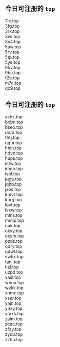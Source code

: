 
## 今日可注册的 `top`
>
11x.top   
3fg.top   
3rx.top   
3wi.top   
3x4.top   
5aw.top   
5rv.top   
5tp.top   
5ye.top   
95v.top   
9bc.top   
f2e.top   
m7c.top   
qc9.top   


## 今日可注册的 `top`
>
ashz.top   
bcbn.top   
bseo.top   
dora.top   
fhtj.top   
ggur.top   
hbin.top   
hdvn.top   
hups.top   
ictw.top   
imdo.top   
isol.top   
jqga.top   
jqhb.top   
jxos.top   
kmvt.top   
kurg.top   
lovt.top   
lvxw.top   
mlns.top   
mmlp.top   
oair.top   
okxy.top   
okym.top   
pzds.top   
qdry.top   
qdwl.top   
swhx.top   
tanj.top   
tlzl.top   
uzpd.top   
vasl.top   
whoa.top   
wzkk.top   
xhmc.top   
xser.top   
yajn.top   
yhzy.top   
ymxs.top   
zaim.top   
zcec.top   
zfzy.top   
zyob.top   
zzhu.top   


